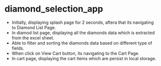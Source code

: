 # diamond_selection_app

* Initially, displaying splash page for 2 seconds, aftera that its navigating to Diamond List Page. 
* In diamod list page, displaying all the diamonds data which is extracted from the excel sheet. 
* Able to filter and sorting the diamonds data based on different type of fields.
* When click on View Cart button, its navigating to the Cart Page.
* In cart page, displaying the cart items which are persist in local storage. 
